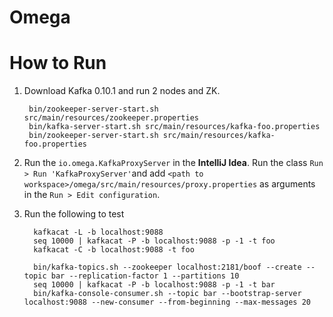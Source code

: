 # Omega

# How to Run

1. Download Kafka 0.10.1 and run 2 nodes and ZK.

		bin/zookeeper-server-start.sh src/main/resources/zookeeper.properties
		bin/kafka-server-start.sh src/main/resources/kafka-foo.properties
		bin/zookeeper-server-start.sh src/main/resources/kafka-foo.properties
		
2. Run the `io.omega.KafkaProxyServer` in the **IntelliJ Idea**. Run the class `Run > Run 'KafkaProxyServer'`and add `<path to workspace>/omega/src/main/resources/proxy.properties` as arguments in the `Run > Edit configuration`.

3. Run the following to test

		 kafkacat -L -b localhost:9088
		 seq 10000 | kafkacat -P -b localhost:9088 -p -1 -t foo
		 kafkacat -C -b localhost:9088 -t foo
		 
		 bin/kafka-topics.sh --zookeeper localhost:2181/boof --create --topic bar --replication-factor 1 --partitions 10
		 seq 10000 | kafkacat -P -b localhost:9088 -p -1 -t bar
		 bin/kafka-console-consumer.sh --topic bar --bootstrap-server localhost:9088 --new-consumer --from-beginning --max-messages 20

